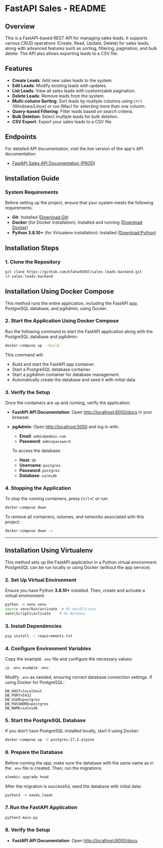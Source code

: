 # FastAPI Sales - README

## Overview

This is a FastAPI-based REST API for managing sales leads. It supports various CRUD operations (Create, Read, Update, Delete) for sales leads, along with advanced features such as sorting, filtering, pagination, and bulk delete. The API also allows exporting leads to a CSV file.

## Features

- **Create Leads**: Add new sales leads to the system.
- **Edit Leads**: Modify existing leads with updates.
- **List Leads**: View all sales leads with customizable pagination.
- **Delete Leads**: Remove leads from the system.
- **Multi-column Sorting**: Sort leads by multiple columns using `Ctrl` (Windows/Linux) or `Cmd` (Mac) for selecting more than one column.
- **Query-based Filtering**: Filter leads based on search criteria.
- **Bulk Deletion**: Select multiple leads for bulk deletion.
- **CSV Export**: Export your sales leads to a CSV file.

## Endpoints

For detailed API documentation, visit the live version of the app's API documentation:

- [FastAPI Sales API Documentation (PROD)](https://sales-leads-backend.onrender.com/docs)


## Installation Guide

### System Requirements

Before setting up the project, ensure that your system meets the following requirements:

- **Git**: Installed ([Download Git](https://git-scm.com/downloads))
- **Docker** (for Docker installation): Installed and running ([Download Docker](https://www.docker.com/get-started))
- **Python 3.8.10+** (for Virtualenv installation): Installed ([Download Python](https://www.python.org/downloads/))

## Installation Steps

### 1. Clone the Repository

```sh
git clone https://github.com/kfahad5607/sales-leads-backend.git
cd sales-leads-backend
```

## Installation Using Docker Compose

This method runs the entire application, including the FastAPI app, PostgreSQL database, and pgAdmin, using Docker.

### 2. Start the Application Using Docker Compose

Run the following command to start the FastAPI application along with the PostgreSQL database and pgAdmin:

```sh
docker-compose up --build
```

This command will:
- Build and start the FastAPI app container.
- Start a PostgreSQL database container.
- Start a pgAdmin container for database management.
- Automatically create the database and seed it with initial data.

### 3. Verify the Setup

Once the containers are up and running, verify the application:

- **FastAPI API Documentation**: Open [http://localhost:8000/docs](http://localhost:8000/docs) in your browser.
- **pgAdmin**: Open [http://localhost:5050](http://localhost:5050) and log in with:
  - **Email**: `admin@admin.com`
  - **Password**: `adminpassword`
  
  To access the database:
  - **Host**: `db`
  - **Username**: `postgres`
  - **Password**: `postgres`
  - **Database**: `salesdb`

### 4. Stopping the Application

To stop the running containers, press `Ctrl+C` or run:

```sh
docker-compose down
```

To remove all containers, volumes, and networks associated with this project:

```sh
docker-compose down -v
```

---

## Installation Using Virtualenv

This method sets up the FastAPI application in a Python virtual environment. PostgreSQL can be run locally or using Docker (without the app service).

### 2. Set Up Virtual Environment

Ensure you have Python **3.8.10+** installed. Then, create and activate a virtual environment:

```sh
python -m venv venv
source venv/bin/activate  # On macOS/Linux
venv\Scripts\activate    # On Windows
```

### 3. Install Dependencies

```sh
pip install -r requirements.txt
```

### 4. Configure Environment Variables

Copy the example `.env` file and configure the necessary values:

```sh
cp .env.example .env
```

Modify `.env` as needed, ensuring correct database connection settings. If using Docker for PostgreSQL:

```env
DB_HOST=localhost
DB_PORT=5432
DB_USER=postgres
DB_PASSWORD=postgres
DB_NAME=salesdb
```

### 5. Start the PostgreSQL Database

If you don’t have PostgreSQL installed locally, start it using Docker:

```sh
docker-compose up -d postgres:17.2-alpine
```

### 6. Prepare the Database

Before running the app, make sure the database with the same name as in the `.env` file is created. Then, run the migrations:

```sh
alembic upgrade head
```

After the migration is successful, seed the database with initial data:

```sh
python3 -m seeds.leads
```

### 7. Run the FastAPI Application

```sh
python3 main.py
```

### 8. Verify the Setup

- **FastAPI API Documentation**: Open [http://localhost:8000/docs](http://localhost:8000/docs).
